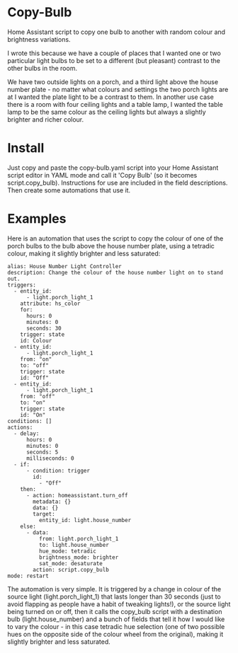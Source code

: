 # Copy-Bulb
Home Assistant script to copy one bulb to another with random colour and brightness variations.

I wrote this because we have a couple of places that I wanted one or two particular light bulbs to be set to a different (but pleasant) contrast to the other bulbs in the room.

We have two outside lights on a porch, and a third light above the house number plate - no matter what colours and settings the two porch lights are at I wanted the plate light to be a contrast to them.
In another use case there is a room with four ceiling lights and a table lamp, I wanted the table lamp to be the same colour as the ceiling lights but always a slightly brighter and richer colour.

# Install
Just copy and paste the copy-bulb.yaml script into your Home Assistant script editor in YAML mode and call it 'Copy Bulb' (so it becomes script.copy_bulb). Instructions for use are included in the field descriptions.
Then create some automations that use it.

# Examples
Here is an automation that uses the script to copy the colour of one of the porch bulbs to the bulb above the house number plate, using a tetradic colour, making it slightly brighter and less saturated:

```
alias: House Number Light Controller
description: Change the colour of the house number light on to stand out.
triggers:
  - entity_id:
      - light.porch_light_1
    attribute: hs_color
    for:
      hours: 0
      minutes: 0
      seconds: 30
    trigger: state
    id: Colour
  - entity_id:
      - light.porch_light_1
    from: "on"
    to: "off"
    trigger: state
    id: "Off"
  - entity_id:
      - light.porch_light_1
    from: "off"
    to: "on"
    trigger: state
    id: "On"
conditions: []
actions:
  - delay:
      hours: 0
      minutes: 0
      seconds: 5
      milliseconds: 0
  - if:
      - condition: trigger
        id:
          - "Off"
    then:
      - action: homeassistant.turn_off
        metadata: {}
        data: {}
        target:
          entity_id: light.house_number
    else:
      - data:
          from: light.porch_light_1
          to: light.house_number
          hue_mode: tetradic
          brightness_mode: brighter
          sat_mode: desaturate
        action: script.copy_bulb
mode: restart
```

The automation is very simple. It is triggered by a change in colour of the source light (light.porch_light_1) that lasts longer than 30 seconds (just to avoid flapping as people have a habit of tweaking lights!), or the source light being turned on or off, then it calls the copy_bulb script with a destination bulb (light.house_number) and a bunch of fields that tell it how I would like to vary the colour - in this case tetradic hue selection (one of two possible hues on the opposite side of the colour wheel from the original), making it slightly brighter and less saturated.
